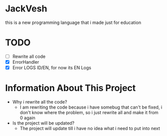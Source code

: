# JackVesh
this is a new programming language that i made just for education

# TODO
- [ ] Rewrite all code
- [X] ErrorHandler
- [X] Error LOGS ID/EN, for now its EN Logs

# Information About This Project
- Why i rewrite all the code?
  - I am rewriting the code because i have somebug that can't be fixed, i don't know where the problem, so i just rewrite all and make it from 0 again
- Is the project will be updated?
  - The project will update till i have no idea what i need to put into next
